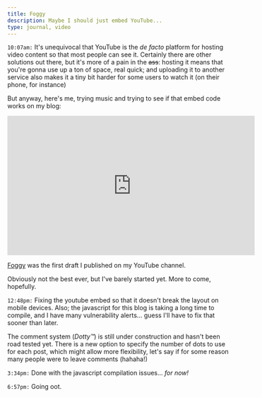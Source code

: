 ```yaml
---
title: Foggy
description: Maybe I should just embed YouTube...
type: journal, video
---
```


`10:07am:` It's unequivocal that YouTube is the _de facto_ platform for hosting video content so that most people can see it. Certainly there are other solutions out there, but it's more of a pain in the ~~ass~~: hosting it means that you're gonna use up a ton of space, real quick; and uploading it to another service also makes it a tiny bit harder for some users to watch it (on their phone, for instance)

But anyway, here's me, trying music and trying to see if that embed code works on my blog:

<iframe width="560" height="315" src="https://www.youtube.com/embed/VkWouhhM9tA" frameborder="0" allow="accelerometer; autoplay; encrypted-media; gyroscope; picture-in-picture" allowfullscreen></iframe>

[Foggy](https://www.youtube.com/embed/VkWouhhM9tA) was the first draft I published on my YouTube channel.

Obviously not the best ever, but I've barely started yet. More to come, hopefully.

`12:48pm:` Fixing the youtube embed so that it doesn't break the layout on mobile devices. Also; the javascript for this blog is taking a long time to compile, and I have many vulnerability alerts... guess I'll have to fix that sooner than later.

The comment system (_Dotty™_) is still under construction and hasn't been road tested yet. There is a new option to specify the number of dots to use for each post, which might allow more flexibility, let's say if for some reason many people were to leave comments (hahaha!)

`3:34pm:` Done with the javascript compilation issues... _for now!_

`6:57pm:` Going oot.